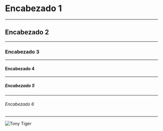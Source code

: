 # Encabezado 1 
---
## Encabezado 2
---
### Encabezado 3
---
#### Encabezado 4
---
##### Encabezado 5
---
###### Encabezado 6
---
![Tony Tiger](https://static.wikia.nocookie.net/burngoberrietvseries/images/0/0e/Tony_the_Tiger.png/revision/latest/scale-to-width-down/365?cb=20181229122325)

<!--
**pmorapsinnova/pmorapsinnova** is a ✨ _special_ ✨ repository because its `README.md` (this file) appears on your GitHub profile.

Here are some ideas to get you started:

- 🔭 I’m currently working on ...
- 🌱 I’m currently learning ...
- 👯 I’m looking to collaborate on ...
- 🤔 I’m looking for help with ...
- 💬 Ask me about ...
- 📫 How to reach me: ...
- 😄 Pronouns: ...
- ⚡ Fun fact: ...
-->
